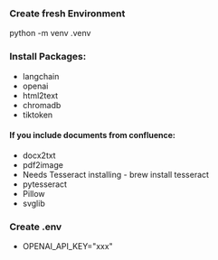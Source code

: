 ### Create fresh Environment
python -m venv .venv        

### Install Packages:
* langchain
* openai
* html2text
* chromadb
* tiktoken

#### If you include documents from confluence:
* docx2txt
* pdf2image
* Needs Tesseract installing - brew install tesseract
* pytesseract
* Pillow
* svglib

### Create .env
* OPENAI_API_KEY="xxx"